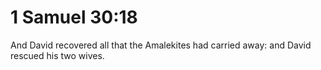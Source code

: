 # 1 Samuel 30:18

And David recovered all that the Amalekites had carried away: and David rescued his two wives.